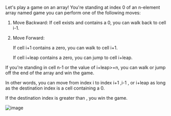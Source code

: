 
Let's play a game on an array! You're standing at index 0 of an n-element array named game you can perform one of the following moves:

1. Move Backward: If cell  exists and contains a 0, you can walk back to cell i-1.

2. Move Forward:
   
    If cell i+1 contains a zero, you can walk to cell i+1.
    
    If cell i+leap contains a zero, you can jump to cell i+leap.

If you're standing in cell n-1 or the value of i+leap>=n, you can walk or jump off the end of the array and win the game.

In other words, you can move from index i to index i+1 ,i-1 , or i+leap as long as the destination index is a cell containing a 0.

If the destination index is greater than , you win the game.

![image](https://user-images.githubusercontent.com/53641559/155670942-399d65be-d3c7-4a69-89d7-5a84389c2aba.png)
